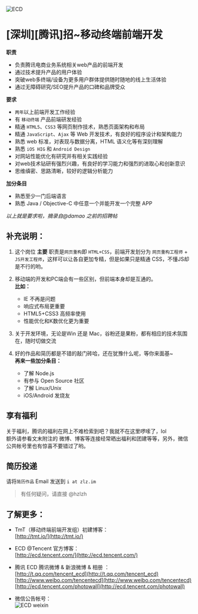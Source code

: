 ![ECD](https://gist.github.com/hzlzh/6145709/raw/03e447a9dd39ab47d9d08fb08245b4c32014d65f/ecd.png)

# [深圳][腾讯]招~移动终端前端开发

**职责**

* 负责腾讯电商业务系统相关web产品的前端开发
* 通过技术提升产品的用户体验
* 突破web多终端/设备为更多用户群体提供随时随地的线上生活体验
* 通过无障碍研究/SEO提升产品的口碑和品牌受众

**要求**

* `两年`以上前端开发工作经验
* 有 `移动终端` 产品前端研发经验
* 精通 `HTML5`、`CSS3` 等网页制作技术，熟悉页面架构和布局
* 精通 `JavaScript`、`Ajax` 等 Web 开发技术，有良好的程序设计和架构能力
* 熟悉 web 标准，对表现与数据分离，HTML 语义化等有深刻理解
* 熟悉 `iOS HIG` 和 `Android Design`
* 对网站性能优化有研究并有相关实践经验
* 对web技术钻研有强烈兴趣，有良好的学习能力和强烈的进取心和创新意识
* 思维缜密、思路清晰，较好的逻辑分析能力

**加分条目**

* 熟悉至少一门后端语言
* 熟悉 Java / Objective-C 中任意一个并能开发一个完整 APP

*以上就是要求啦，摘录自@damao 之前的招聘帖*

## 补充说明：

1. 这个岗位 **主要** 职责是`网页重构`即 `HTML+CSS`，前端开发划分为 `网页重构工程师` + `JS开发工程师`，这样可以让各自更加专精，但是如果只是精通 CSS，不懂JS却是不行的哟。

2. 移动端的开发和PC端会有一些区别，但前端本身却是互通的。  
**比如：**

    * IE 不再是问题
    * 响应式布局更重要
    * HTML5+CSS3 高频率使用
    * 性能优化和K数优化更为重要
 
3. 关于开发环境，无论是Win 还是 Mac，谷粉还是果粉，都有相应的技术氛围在，随时切做交流
 
3. 好的作品和简历都是不错的敲门砖哈，还在犹豫什么呢，等你来面基~  
**再来一些加分条目：**

    * 了解 Node.js
    * 有参与 Open Source 社区
    * 了解 Linux/Unix
    * iOS/Android 发烧友
    
## 享有福利

关于福利，腾讯的福利在网上不难检索到吧？我就不在这里啰嗦了，lol  
额外请参看文末附注的 微博、博客等连接经常晒出福利和团建等等，另外，微信公共帐号里也有惊喜不要错过了哟。

## 简历投递

请将`简历作品` Email 发送到 `i at zlz.im`  

>有任何疑问，请直接 @hzlzh

## 了解更多：

* TmT（移动终端前端开发组）初建博客：  
[http://tmt.io/](http://tmt.io/)

* ECD @Tencent 官方博客：  
[http://ecd.tencent.com/](http://ecd.tencent.com/)

* 腾讯 ECD 腾讯微博 & 新浪微博 & 相册 ：  
[http://t.qq.com/tencent_ecd](http://t.qq.com/tencent_ecd)  
[http://www.weibo.com/tencentecd](http://www.weibo.com/tencentecd)   
[http://ecd.tencent.com/photowall](http://ecd.tencent.com/photowall)
* 微信公告帐号：  
![ECD weixin](http://ecd.tencent.com/wp-content/themes/ECD_v1/img/ecd_qrcode.png)

